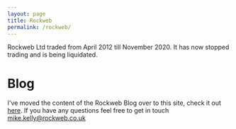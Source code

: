 ```yaml
---
layout: page
title: Rockweb
permalink: /rockweb/
---
```


Rockweb Ltd traded from April 2012 till November 2020. It has now stopped trading and is being liquidated.

Blog
==========
I've moved the content of the Rockweb Blog over to this site, check it out [here]({{site.baseurl}}). If you have any questions feel free to get in touch mike.kelly@rockweb.co.uk


